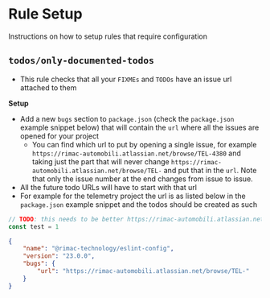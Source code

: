 # Rule Setup

Instructions on how to setup rules that require configuration

## `todos/only-documented-todos`

-   This rule checks that all your `FIXMEs` and `TODOs` have an issue url attached to them

**Setup**

-   Add a new `bugs` section to `package.json` (check the `package.json` example snippet below) that will
    contain the `url` where all the issues are opened for your project
    -   You can find which url to put by opening a single issue, for example
        `https://rimac-automobili.atlassian.net/browse/TEL-4380` and taking just the part that will never
        change `https://rimac-automobili.atlassian.net/browse/TEL-` and put that in the `url`. Note that only
        the issue number at the end changes from issue to issue.
-   All the future todo URLs will have to start with that url
-   For example for the telemetry project the url is as listed below in the `package.json` example snippet and
    the todos should be created as such

```typescript
// TODO: this needs to be better https://rimac-automobili.atlassian.net/browse/TEL-4380
const test = 1
```

```json
{
    "name": "@rimac-technology/eslint-config",
    "version": "23.0.0",
    "bugs": {
        "url": "https://rimac-automobili.atlassian.net/browse/TEL-"
    }
}
```
